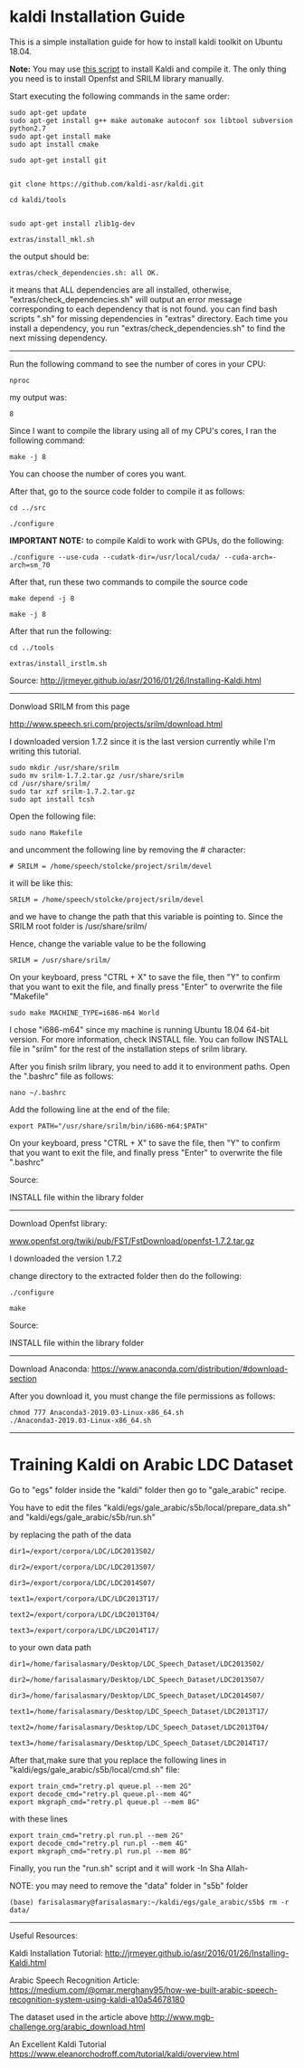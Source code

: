 # kaldi Installation Guide
This is a simple installation guide for how to install kaldi toolkit on Ubuntu 18.04.


**Note:** You may use [this script](install_kaldi.sh) to install Kaldi and compile it. The only thing you need is to install Openfst and SRILM library manually.


Start executing the following commands in the same order:

    sudo apt-get update
    sudo apt-get install g++ make automake autoconf sox libtool subversion python2.7
    sudo apt-get install make
    sudo apt install cmake

    sudo apt-get install git


    git clone https://github.com/kaldi-asr/kaldi.git

    cd kaldi/tools


    sudo apt-get install zlib1g-dev

    extras/install_mkl.sh


the output should be:

    extras/check_dependencies.sh: all OK.


 it means that ALL dependencies are all installed, otherwise, "extras/check_dependencies.sh" will output an error message corresponding to each dependency that is not found.
    you can find bash scripts ".sh" for missing dependencies in "extras" directory. Each time you install a dependency, you run "extras/check_dependencies.sh" to find the next missing dependency.


------------------------------------------------------------------------------------------------------------------------------------------------------------------------


Run the following command to see the number of cores in your CPU:

    nproc


my output was:

    8


Since I want to compile the library using all of my CPU's cores, I ran the following command:

    make -j 8

You can choose the number of cores you want.



After that, go to the source code folder to compile it as follows:


    cd ../src

    ./configure


**IMPORTANT NOTE:** to compile Kaldi to work with GPUs, do the following:

    ./configure --use-cuda --cudatk-dir=/usr/local/cuda/ --cuda-arch=-arch=sm_70


After that, run these two commands to compile the source code


    make depend -j 8

    make -j 8



After that run the following:

    cd ../tools

    extras/install_irstlm.sh


Source:
http://jrmeyer.github.io/asr/2016/01/26/Installing-Kaldi.html


------------------------------------------------------------------------------------------------------------------------------------------------------------------------
Donwload SRILM from this page

http://www.speech.sri.com/projects/srilm/download.html

I downloaded version 1.7.2 since it is the last version currently while I'm writing this tutorial.

    sudo mkdir /usr/share/srilm
    sudo mv srilm-1.7.2.tar.gz /usr/share/srilm
    cd /usr/share/srilm/
    sudo tar xzf srilm-1.7.2.tar.gz
    sudo apt install tcsh


Open the following file:

    sudo nano Makefile


and uncomment the following line by removing the # character:

    # SRILM = /home/speech/stolcke/project/srilm/devel

it will be like this:

    SRILM = /home/speech/stolcke/project/srilm/devel

and we have to change the path that this variable is pointing to. Since the SRILM root folder is  /usr/share/srilm/

Hence, change the variable value to be the following

    SRILM = /usr/share/srilm/


On your keyboard, press "CTRL + X" to save the file, then "Y" to confirm that you want to exit the file, and finally press "Enter" to overwrite the file "Makefile"


    sudo make MACHINE_TYPE=i686-m64 World


I chose "i686-m64" since my machine is running Ubuntu 18.04 64-bit version. For more information, check INSTALL file.
You can follow INSTALL file in "srilm" for the rest of the installation steps of srilm library.

After you finish srilm library, you need to add it to environment paths.
Open the ".bashrc" file as follows:

    nano ~/.bashrc


Add the following line at the end of the file:

    export PATH="/usr/share/srilm/bin/i686-m64:$PATH"


On your keyboard, press "CTRL + X" to save the file, then "Y" to confirm that you want to exit the file, and finally press "Enter" to overwrite the file ".bashrc"


Source:

INSTALL file within the library folder

------------------------------------------------------------------------------------------------------------------------------------------------------------------------

Download Openfst library:

www.openfst.org/twiki/pub/FST/FstDownload/openfst-1.7.2.tar.gz

I downloaded the version 1.7.2

change directory to the extracted folder then do the following:


    ./configure

    make

Source:

INSTALL file within the library folder


------------------------------------------------------------------------------------------------------------------------------------------------------------------------
Download Anaconda:
https://www.anaconda.com/distribution/#download-section

After you download it, you must change the file permissions as follows:



    chmod 777 Anaconda3-2019.03-Linux-x86_64.sh
    ./Anaconda3-2019.03-Linux-x86_64.sh


------------------------------------------------------------------------------------------------------------------------------------------------------------------------


# Training Kaldi on Arabic LDC Dataset

Go to "egs" folder inside the "kaldi" folder then go to "gale_arabic" recipe.

You have to edit the files    "kaldi/egs/gale_arabic/s5b/local/prepare_data.sh"    and     "kaldi/egs/gale_arabic/s5b/run.sh"


by replacing the path of the data


    dir1=/export/corpora/LDC/LDC2013S02/

    dir2=/export/corpora/LDC/LDC2013S07/

    dir3=/export/corpora/LDC/LDC2014S07/

    text1=/export/corpora/LDC/LDC2013T17/

    text2=/export/corpora/LDC/LDC2013T04/

    text3=/export/corpora/LDC/LDC2014T17/


to your own data path


    dir1=/home/farisalasmary/Desktop/LDC_Speech_Dataset/LDC2013S02/

    dir2=/home/farisalasmary/Desktop/LDC_Speech_Dataset/LDC2013S07/

    dir3=/home/farisalasmary/Desktop/LDC_Speech_Dataset/LDC2014S07/

    text1=/home/farisalasmary/Desktop/LDC_Speech_Dataset/LDC2013T17/

    text2=/home/farisalasmary/Desktop/LDC_Speech_Dataset/LDC2013T04/

    text3=/home/farisalasmary/Desktop/LDC_Speech_Dataset/LDC2014T17/


After that,make sure that you replace the following lines in  "kaldi/egs/gale_arabic/s5b/local/cmd.sh" file:


    export train_cmd="retry.pl queue.pl --mem 2G"
    export decode_cmd="retry.pl queue.pl--mem 4G"
    export mkgraph_cmd="retry.pl queue.pl --mem 8G"


with these lines


    export train_cmd="retry.pl run.pl --mem 2G"
    export decode_cmd="retry.pl run.pl --mem 4G"
    export mkgraph_cmd="retry.pl run.pl --mem 8G"


Finally, you run the "run.sh" script and it will work -In Sha Allah-


NOTE:  you may need to remove the "data" folder in "s5b" folder

    (base) farisalasmary@farisalasmary:~/kaldi/egs/gale_arabic/s5b$ rm -r data/

------------------------------------------------------------------------------------------------------------------------------------------------------------------------

Useful Resources:

Kaldi Installation Tutorial:
http://jrmeyer.github.io/asr/2016/01/26/Installing-Kaldi.html

Arabic Speech Recognition Article:
https://medium.com/@omar.merghany95/how-we-built-arabic-speech-recognition-system-using-kaldi-a10a54678180

The dataset used in the article above
http://www.mgb-challenge.org/arabic_download.html

An Excellent Kaldi Tutorial
https://www.eleanorchodroff.com/tutorial/kaldi/overview.html





